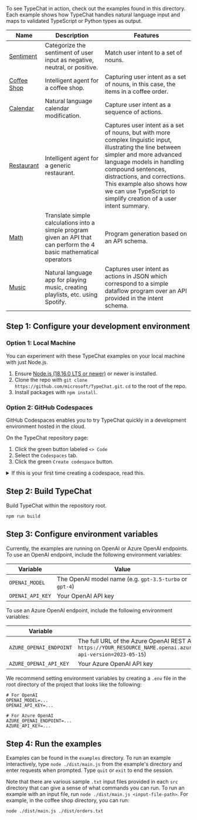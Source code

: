 
To see TypeChat in action, check out the examples found in this directory. Each example shows how TypeChat handles natural language input and maps to validated TypeScript or Python types as output.


| Name | Description | Features |
| ---- | ----------- | -------- |
| [Sentiment](https://github.com/microsoft/TypeChat/tree/main/examples/sentiment) | Categorize the sentiment of user input as negative, neutral, or positive. | Match user intent to a set of nouns. | 
| [Coffee Shop](https://github.com/microsoft/TypeChat/tree/main/examples/coffeeShop) | Intelligent agent for a coffee shop. | Capturing user intent as a set of nouns, in this case, the items in a coffee order. |
| [Calendar](https://github.com/microsoft/TypeChat/tree/main/examples/calendar) | Natural language calendar modification. | Capture user intent as a sequence of actions. | 
| [Restaurant](https://github.com/microsoft/TypeChat/tree/main/examples/restaurant) | Intelligent agent for a generic restaurant. | Captures user intent as a set of nouns, but with more complex linguistic input, illustrating the line between simpler and more advanced language models in handling compound sentences, distractions, and corrections. This example also shows how we can use TypeScript to simplify creation of a user intent summary. |
| [Math](https://github.com/microsoft/TypeChat/tree/main/examples/math) | Translate simple calculations into a simple program given an API that can perform the 4 basic mathematical operators | Program generation based on an API schema. |
| [Music](https://github.com/microsoft/TypeChat/tree/main/examples/music) | Natural language app for playing music, creating playlists, etc. using Spotify. | Captures user intent as actions in JSON which correspond to a simple dataflow program over an API provided in the intent schema. |

## Step 1: Configure your development environment

### Option 1: Local Machine

You can experiment with these TypeChat examples on your local machine with just Node.js.

1. Ensure [Node.js (18.16.0 LTS or newer)](https://nodejs.org/en) or newer is installed.
2. Clone the repo with `git clone https://github.com/microsoft/TypeChat.git`. `cd` to the root of the repo.
3. Install packages with `npm install`.

### Option 2: GitHub Codespaces

GitHub Codespaces enables you to try TypeChat quickly in a development environment hosted in the cloud.

On the TypeChat repository page:

1. Click the green button labeled `<> Code`
2. Select the `Codespaces` tab.
3. Click the green `Create codespace` button.

<details>
<summary>If this is your first time creating a codespace, read this.</summary>

If this is your first time creating a codespace on this repository, GitHub will take a moment to create a dev container image for your session.
Once the image has been created, the browser will load Visual Studio Code in a developer environment automatically configured with the necessary prerequisites, TypeChat cloned, and packages installed.

Remember that you are running in the cloud, so all changes you make to the source tree must be committed and pushed before destroying the codespace. GitHub accounts are usually configured to automatically delete codespaces that have been inactive for 30 days.

For more information, see the [GitHub Codespaces Overview](https://docs.github.com/en/codespaces/overview)
</details>

## Step 2: Build TypeChat

Build TypeChat within the repository root.

```
npm run build
```

## Step 3: Configure environment variables

Currently, the examples are running on OpenAI or Azure OpenAI endpoints.
To use an OpenAI endpoint, include the following environment variables:

| Variable | Value |
|----------|-------|
| `OPENAI_MODEL`| The OpenAI model name (e.g. `gpt-3.5-turbo` or `gpt-4`) |
| `OPENAI_API_KEY` | Your OpenAI API key |

To use an Azure OpenAI endpoint, include the following environment variables:

| Variable | Value |
|----------|-------|
| `AZURE_OPENAI_ENDPOINT` | The full URL of the Azure OpenAI REST API (e.g. `https://YOUR_RESOURCE_NAME.openai.azure.com/openai/deployments/YOUR_DEPLOYMENT_NAME/chat/completions?api-version=2023-05-15`) |
| `AZURE_OPENAI_API_KEY` | Your Azure OpenAI API key |

We recommend setting environment variables by creating a `.env` file in the root directory of the project that looks like the following:

```
# For OpenAI
OPENAI_MODEL=...
OPENAI_API_KEY=...

# For Azure OpenAI
AZURE_OPENAI_ENDPOINT=...
AZURE_API_KEY=...
```

## Step 4: Run the examples

Examples can be found in the `examples` directory.
To run an example interactively, type `node ./dist/main.js` from the example's directory and enter requests when prompted.
Type `quit` or `exit` to end the session.

Note that there are various sample `.txt` input files provided in each `src` directory that can give a sense of what commands you can run.
To run an example with an input file, run `node ./dist/main.js <input-file-path>`.
For example, in the coffee shop directory, you can run:

```
node ./dist/main.js ./dist/orders.txt
```

<!-- TODO: Discuss ts-node etc. -->